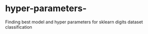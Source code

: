 # hyper-parameters-
Finding best model and hyper parameters for sklearn digits dataset classification
